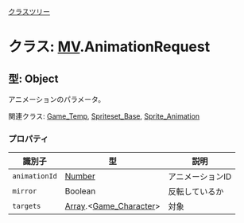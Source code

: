 [クラスツリー](index.md)

# クラス: [MV](MV.md).AnimationRequest

## 型: Object
アニメーションのパラメータ。

関連クラス: [Game_Temp](Game_Temp.md), [Spriteset_Base](Spriteset_Base.md), [Sprite_Animation](Sprite_Animation.md)


### プロパティ

| 識別子 | 型 | 説明 |
| --- | --- | --- |
| `animationId` | [Number](Number.md) | アニメーションID |
| `mirror` | Boolean | 反転しているか |
| `targets` | [Array](Array.md).&lt;[Game_Character](Game_Character.md)&gt; | 対象 |

